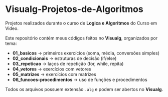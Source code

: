 # Visualg-Projetos-de-Algoritmos
Projetos realizados durante o curso de **Logica e Algoritmos** do Curso em Video.

Este repositório contém meus códigos feitos no **Visualg**, organizados por tema:

- **01_basicos** → primeiros exercícios (soma, média, conversões simples)
- **02_condicionais** → estruturas de decisão (if/else)
- **03_repeticao** → laços de repetição (for, while, repita)
- **04_vetores** → exercícios com vetores
- **05_matrizes** → exercícios com matrizes
- **06_funcoes-procedimentos** → uso de funções e procedimentos

Todos os arquivos possuem extensão `.alg` e podem ser abertos no **Visualg**.
